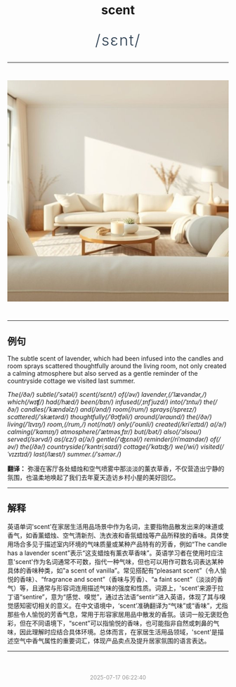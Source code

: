 <div align="center">

# scent

<div style="margin: 30px 0;">
<h1 style="font-size: 2.5em; font-weight: 300; letter-spacing: 2px; margin: 0; color: #2c3e50;">
/sɛnt/
</h1>
</div>

</div>

---

<div align="center" style="margin: 40px 0;">

![scent](images/scent.png)

</div>

---

## 例句

The subtle scent of lavender, which had been infused into the candles and room sprays scattered thoughtfully around the living room, not only created a calming atmosphere but also served as a gentle reminder of the countryside cottage we visited last summer.

*The(/ðə/) subtle(/ˈsətəl/) scent(/sɛnt/) of(/əv/) lavender,(/ˈlævəndər,/) which(/wɪʧ/) had(/hæd/) been(/bɪn/) infused(/ˌɪnfˈjuzd/) into(/ˈɪntu/) the(/ðə/) candles(/ˈkændəlz/) and(/ənd/) room(/rum/) sprays(/spreɪz/) scattered(/ˈskætərd/) thoughtfully(/ˈθɔtfəli/) around(/əraʊnd/) the(/ðə/) living(/ˈlɪvɪŋ/) room,(/rum,/) not(/nɑt/) only(/ˈoʊnli/) created(/kriˈeɪtɪd/) a(/ə/) calming(/ˈkɑmɪŋ/) atmosphere(/ˈætməsˌfɪr/) but(/bət/) also(/ˈɔlsoʊ/) served(/sərvd/) as(/ɛz/) a(/ə/) gentle(/ˈʤɛnəl/) reminder(/riˈmaɪndər/) of(/əv/) the(/ðə/) countryside(/ˈkəntriˌsaɪd/) cottage(/ˈkɑtɪʤ/) we(/wi/) visited(/ˈvɪzɪtɪd/) last(/læst/) summer.(/ˈsəmər./)*

**翻译：** 弥漫在客厅各处蜡烛和空气喷雾中那淡淡的薰衣草香，不仅营造出宁静的氛围，也温柔地唤起了我们去年夏天造访乡村小屋的美好回忆。

---

## 解释

英语单词'scent'在家居生活用品场景中作为名词，主要指物品散发出来的味道或香气，如香薰蜡烛、空气清新剂、洗衣液和香氛蜡烛等产品所释放的香味。具体使用场合多见于描述室内环境的气味质量或某种产品特有的芳香，例如“The candle has a lavender scent”表示“这支蜡烛有薰衣草香味”。英语学习者在使用时应注意'scent'作为名词通常不可数，指代一种气味，但也可以用作可数名词表达某种具体的香味种类，如"a scent of vanilla”。常见搭配有“pleasant scent”（令人愉悦的香味）、“fragrance and scent”（香味与芳香）、“a faint scent”（淡淡的香气）等，且通常与形容词连用描述气味的强度和性质。词源上，'scent'来源于拉丁语“sentire”，意为“感觉、嗅觉”，通过古法语“sentir”进入英语，体现了其与嗅觉感知密切相关的意义。在中文语境中，‘scent’准确翻译为“气味”或“香味”，尤指那些令人愉悦的芳香气息，常用于形容家居用品中散发的香氛。该词一般无褒贬色彩，但在不同语境下，“scent”可以指愉悦的香味，也可能指非自然或刺鼻的气味，因此理解时应结合具体环境。总体而言，在家居生活用品领域，'scent'是描述空气中香气属性的重要词汇，体现产品卖点及提升居家氛围的语言表达。


---

<div align="center" style="margin-top: 50px;">
<small style="color: #999; font-size: 0.9em;">2025-07-17 06:22:40</small>
</div>
